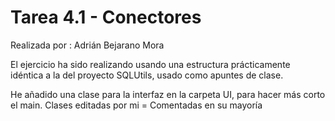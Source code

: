 # Tarea 4.1 - Conectores
Realizada por : Adrián Bejarano Mora

El ejercicio ha sido realizando usando una estructura prácticamente idéntica a la del proyecto
SQLUtils, usado como apuntes de clase.

He añadido una clase para la interfaz en la carpeta UI, para hacer más corto el main.
Clases editadas por mi = Comentadas en su mayoría